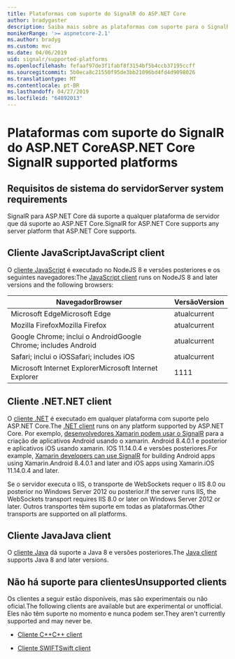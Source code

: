 ```yaml
---
title: Plataformas com suporte do SignalR do ASP.NET Core
author: bradygaster
description: Saiba mais sobre as plataformas com suporte para o SignalR do ASP.NET Core.
monikerRange: '>= aspnetcore-2.1'
ms.author: bradyg
ms.custom: mvc
ms.date: 04/06/2019
uid: signalr/supported-platforms
ms.openlocfilehash: fefaaf97de3f1fabf8f3154bf5b4ccb37195ccff
ms.sourcegitcommit: 5b0eca8c21550f95de3bb21096bd4fd4d9098026
ms.translationtype: MT
ms.contentlocale: pt-BR
ms.lasthandoff: 04/27/2019
ms.locfileid: "64892013"
---
```

# <a name="aspnet-core-signalr-supported-platforms"></a><span data-ttu-id="fa767-103">Plataformas com suporte do SignalR do ASP.NET Core</span><span class="sxs-lookup"><span data-stu-id="fa767-103">ASP.NET Core SignalR supported platforms</span></span>

## <a name="server-system-requirements"></a><span data-ttu-id="fa767-104">Requisitos de sistema do servidor</span><span class="sxs-lookup"><span data-stu-id="fa767-104">Server system requirements</span></span>

<span data-ttu-id="fa767-105">SignalR para ASP.NET Core dá suporte a qualquer plataforma de servidor que dá suporte ao ASP.NET Core.</span><span class="sxs-lookup"><span data-stu-id="fa767-105">SignalR for ASP.NET Core supports any server platform that ASP.NET Core supports.</span></span>

## <a name="javascript-client"></a><span data-ttu-id="fa767-106">Cliente JavaScript</span><span class="sxs-lookup"><span data-stu-id="fa767-106">JavaScript client</span></span>

<span data-ttu-id="fa767-107">O [cliente JavaScript](https://www.npmjs.com/package/@aspnet/signalr) é executado no NodeJS 8 e versões posteriores e os seguintes navegadores:</span><span class="sxs-lookup"><span data-stu-id="fa767-107">The [JavaScript client](https://www.npmjs.com/package/@aspnet/signalr) runs on NodeJS 8 and later versions and the following browsers:</span></span>

| <span data-ttu-id="fa767-108">Navegador</span><span class="sxs-lookup"><span data-stu-id="fa767-108">Browser</span></span>                         | <span data-ttu-id="fa767-109">Versão</span><span class="sxs-lookup"><span data-stu-id="fa767-109">Version</span></span> |
| ------------------------------- | ------- |
| <span data-ttu-id="fa767-110">Microsoft Edge</span><span class="sxs-lookup"><span data-stu-id="fa767-110">Microsoft Edge</span></span>                  | <span data-ttu-id="fa767-111">atual</span><span class="sxs-lookup"><span data-stu-id="fa767-111">current</span></span> |
| <span data-ttu-id="fa767-112">Mozilla Firefox</span><span class="sxs-lookup"><span data-stu-id="fa767-112">Mozilla Firefox</span></span>                 | <span data-ttu-id="fa767-113">atual</span><span class="sxs-lookup"><span data-stu-id="fa767-113">current</span></span> |
| <span data-ttu-id="fa767-114">Google Chrome; inclui o Android</span><span class="sxs-lookup"><span data-stu-id="fa767-114">Google Chrome; includes Android</span></span> | <span data-ttu-id="fa767-115">atual</span><span class="sxs-lookup"><span data-stu-id="fa767-115">current</span></span> |
| <span data-ttu-id="fa767-116">Safari; inclui o iOS</span><span class="sxs-lookup"><span data-stu-id="fa767-116">Safari; includes iOS</span></span>            | <span data-ttu-id="fa767-117">atual</span><span class="sxs-lookup"><span data-stu-id="fa767-117">current</span></span> |
| <span data-ttu-id="fa767-118">Microsoft Internet Explorer</span><span class="sxs-lookup"><span data-stu-id="fa767-118">Microsoft Internet Explorer</span></span>     | <span data-ttu-id="fa767-119">11</span><span class="sxs-lookup"><span data-stu-id="fa767-119">11</span></span>      |
 
## <a name="net-client"></a><span data-ttu-id="fa767-120">Cliente .NET</span><span class="sxs-lookup"><span data-stu-id="fa767-120">.NET client</span></span>

<span data-ttu-id="fa767-121">O [cliente .NET](https://www.nuget.org/packages/Microsoft.AspNetCore.SignalR/) é executado em qualquer plataforma com suporte pelo ASP.NET Core.</span><span class="sxs-lookup"><span data-stu-id="fa767-121">The [.NET client](https://www.nuget.org/packages/Microsoft.AspNetCore.SignalR/) runs on any platform supported by ASP.NET Core.</span></span> <span data-ttu-id="fa767-122">Por exemplo, [desenvolvedores Xamarin podem usar o SignalR](https://github.com/aspnet/Announcements/issues/305) para a criação de aplicativos Android usando o xamarin. Android 8.4.0.1 e posterior e aplicativos iOS usando xamarin. IOS 11.14.0.4 e versões posteriores.</span><span class="sxs-lookup"><span data-stu-id="fa767-122">For example, [Xamarin developers can use SignalR](https://github.com/aspnet/Announcements/issues/305) for building Android apps using Xamarin.Android 8.4.0.1 and later and iOS apps using Xamarin.iOS 11.14.0.4 and later.</span></span>

<span data-ttu-id="fa767-123">Se o servidor executa o IIS, o transporte de WebSockets requer o IIS 8.0 ou posterior no Windows Server 2012 ou posterior.</span><span class="sxs-lookup"><span data-stu-id="fa767-123">If the server runs IIS, the WebSockets transport requires IIS 8.0 or later on Windows Server 2012 or later.</span></span> <span data-ttu-id="fa767-124">Outros transportes têm suporte em todas as plataformas.</span><span class="sxs-lookup"><span data-stu-id="fa767-124">Other transports are supported on all platforms.</span></span>

## <a name="java-client"></a><span data-ttu-id="fa767-125">Cliente Java</span><span class="sxs-lookup"><span data-stu-id="fa767-125">Java client</span></span>

<span data-ttu-id="fa767-126">O [cliente Java](https://search.maven.org/artifact/com.microsoft.aspnet/signalr) dá suporte a Java 8 e versões posteriores.</span><span class="sxs-lookup"><span data-stu-id="fa767-126">The [Java client](https://search.maven.org/artifact/com.microsoft.aspnet/signalr) supports Java 8 and later versions.</span></span>

## <a name="unsupported-clients"></a><span data-ttu-id="fa767-127">Não há suporte para clientes</span><span class="sxs-lookup"><span data-stu-id="fa767-127">Unsupported clients</span></span>

<span data-ttu-id="fa767-128">Os clientes a seguir estão disponíveis, mas são experimentais ou não oficial.</span><span class="sxs-lookup"><span data-stu-id="fa767-128">The following clients are available but are experimental or unofficial.</span></span> <span data-ttu-id="fa767-129">Eles não têm suporte no momento e nunca podem ser.</span><span class="sxs-lookup"><span data-stu-id="fa767-129">They aren't currently supported and may never be.</span></span>

* [<span data-ttu-id="fa767-130">Cliente C++</span><span class="sxs-lookup"><span data-stu-id="fa767-130">C++ client</span></span>](https://github.com/aspnet/SignalR/tree/master/clients/cpp)

* [<span data-ttu-id="fa767-131">Cliente SWIFT</span><span class="sxs-lookup"><span data-stu-id="fa767-131">Swift client</span></span>](https://github.com/moozzyk/SignalR-Client-Swift)
